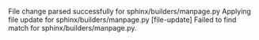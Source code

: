 File change parsed successfully for sphinx/builders/manpage.py
Applying file update for sphinx/builders/manpage.py
[file-update] Failed to find match for sphinx/builders/manpage.py.
